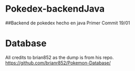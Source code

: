 # Pokedex-backendJava
##Backend de pokedex hecho en java
Primer Commit 19/01
# Database
All credits to brian852 as the dump is from his repo. https://github.com/brianr852/Pokemon-Database/  
